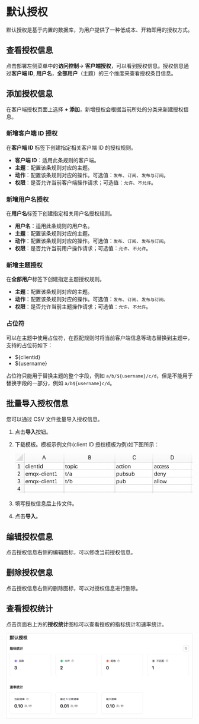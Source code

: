 # 默认授权

默认授权是基于内置的数据库，为用户提供了一种低成本、开箱即用的授权方式。


## 查看授权信息

点击部署左侧菜单中的**访问控制**-> **客户端授权**，可以看到授权信息。授权信息通过**客户端 ID**, **用户名**，**全部用户**（主题）的三个维度来查看授权条目信息。


## 添加授权信息

在客户端授权页面上选择 **+ 添加**，新增授权会根据当前所处的分类来新建授权信息。

### 新增客户端 ID 授权
在**客户端 ID** 标签下创建指定相关客户端 ID 的授权规则。

- **客户端 ID**：适用此条规则的客户端。
- **主题**：配置该条规则对应的主题。
- **动作**：配置该条规则对应的操作。可选值：`发布`、`订阅`、`发布与订阅`。
- **权限**：是否允许当前客户端操作请求；可选值：`允许`、`不允许`。

### 新增用户名授权
在**用户名**标签下创建指定相关用户名授权规则。

- **用户名**：适用此条规则的用户名。
- **主题**：配置该条规则对应的主题。
- **动作**：配置该条规则对应的操作。可选值：`发布`、`订阅`、`发布与订阅`。
- **权限**：是否允许当前用户操作请求；可选值：`允许`、`不允许`。

### 新增主题授权
在**全部用户**标签下创建指定主题授权规则。

- **主题**：配置该条规则对应的主题。
- **动作**：配置该条规则对应的操作。可选值：`发布`、`订阅`、`发布与订阅。`
- **权限**：是否允许当前主题操作请求；可选值：`允许`、`不允许`。

### 占位符
可以在主题中使用占位符，在匹配规则时将当前客户端信息等动态替换到主题中，支持的占位符如下：
- ${clientid}
- ${username}

占位符只能用于替换主题的整个字段，例如 `a/b/${username}/c/d`，但是不能用于替换字段的一部分，例如 `a/b${username}c/d`。


## 批量导入授权信息

您可以通过 CSV 文件批量导入授权信息。

1. 点击**导入**按钮。

2. 下载模板。模板示例文件(client ID 授权模板为例)如下图所示：

   ![auth_csv](./_assets/authz_csv.png)

3. 填写授权信息后上传文件。

4. 点击**导入**。


## 编辑授权信息

点击授权信息右侧的编辑图标，可以修改当前授权信息。


## 删除授权信息

点击授权信息右侧的删除图标，可以对授权信息进行删除。

## 查看授权统计

点击页面右上方的**授权统计**图标可以查看授权的指标统计和速率统计。

![new_authentication](./_assets/authz_statistics.png)
